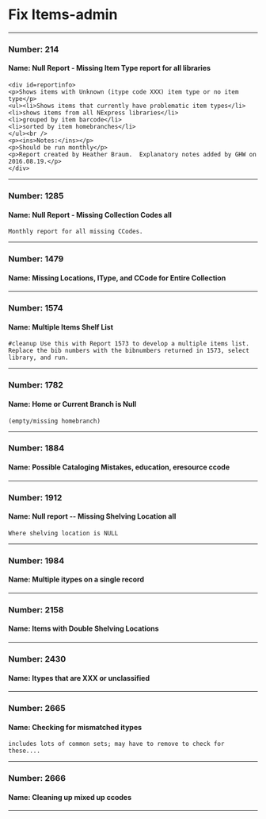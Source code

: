 # Fix Items-admin


---

### Number: 214
#### Name: Null Report - Missing Item Type report for all libraries



```
<div id=reportinfo>
<p>Shows items with Unknown (itype code XXX) item type or no item type</p>
<ul><li>Shows items that currently have problematic item types</li>
<li>shows items from all NExpress libraries</li>
<li>grouped by item barcode</li>
<li>sorted by item homebranches</li>
</ul><br />
<p><ins>Notes:</ins></p>
<p>Should be run monthly</p>
<p>Report created by Heather Braum.  Explanatory notes added by GHW on 2016.08.19.</p>
</div>
```

---

### Number: 1285
#### Name: Null Report - Missing Collection Codes all



```
Monthly report for all missing CCodes.
```

---

### Number: 1479
#### Name: Missing Locations, IType, and CCode for Entire Collection



---

### Number: 1574
#### Name: Multiple Items Shelf List



```
#cleanup Use this with Report 1573 to develop a multiple items list. Replace the bib numbers with the bibnumbers returned in 1573, select library, and run.
```

---

### Number: 1782
#### Name: Home or Current Branch is Null



```
(empty/missing homebranch)
```

---

### Number: 1884
#### Name: Possible Cataloging Mistakes, education, eresource ccode



---

### Number: 1912
#### Name: Null report -- Missing Shelving Location all



```
Where shelving location is NULL
```

---

### Number: 1984
#### Name: Multiple itypes on a single record



---

### Number: 2158
#### Name: Items with Double Shelving Locations



---

### Number: 2430
#### Name: Itypes that are XXX or unclassified



---

### Number: 2665
#### Name: Checking for mismatched itypes



```
includes lots of common sets; may have to remove to check for these....
```

---

### Number: 2666
#### Name: Cleaning up mixed up ccodes




---
